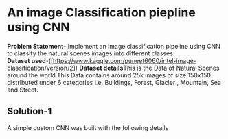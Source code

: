 # An image Classification piepline using CNN
**Problem Statement**- Implement an image classification pipeline using CNN to classify the natural scenes images into different classes <br/>
**Dataset used**-([https://www.kaggle.com/puneet6060/intel-image-classification/version/2])
**Dataset details**This is the Data of Natural Scenes around the world.This Data contains around 25k images of size 150x150 distributed under 6 categories i.e. Buildings, Forest, Glacier , Mountain, Sea and Street.<br/>
## Solution-1
A simple custom CNN was built with the following details 
